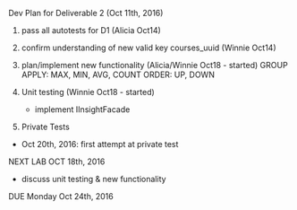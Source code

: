Dev Plan for Deliverable 2 (Oct 11th, 2016)

1)  pass all autotests for D1 (Alicia Oct14)

2)  confirm understanding of new valid key courses_uuid (Winnie Oct14)

3)  plan/implement new functionality (Alicia/Winnie Oct18 - started)
    GROUP
    APPLY:  MAX, MIN, AVG, COUNT
    ORDER:  UP, DOWN

4)  Unit testing  (Winnie Oct18 - started)
    - implement IInsightFacade 

5)  Private Tests 
- Oct 20th, 2016: first attempt at private test


NEXT LAB OCT 18th, 2016
- discuss unit testing & new functionality

DUE Monday Oct 24th, 2016
